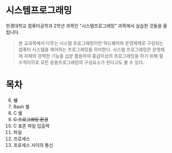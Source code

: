 # 시스템프로그래밍
한경대학교 컴퓨터공학과 2학년 과목인 "시스템프로그래밍" 과목에서 실습한 것들을 올립니다.
> 본 교과목에서 다루는 시스템 프로그래밍이란 하드웨어와 운영체제로 구성되는 컴퓨터 시스템을 제어하는 프로그래밍을 의미한다.
시스템 프로그래밍은 운영체제 자체의 강력한 기능을 십분 활용하여 중급이상의 프로그래밍을 하기 위해 필수적이므로
모든 응용프로그래밍의 구성요소가 된다고도 볼 수 있다.

# 목차
6. ~~쉘~~
7. Bash 쉘
8. C 쉘
9. ~~C 프로그래밍 환경~~
10. C 표준 파일 입출력
11. 파일
12. 프로세스
13. 프로세스 사이의 통신
